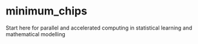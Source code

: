 # minimum_chips
Start here for parallel and accelerated computing in statistical learning and mathematical modelling
